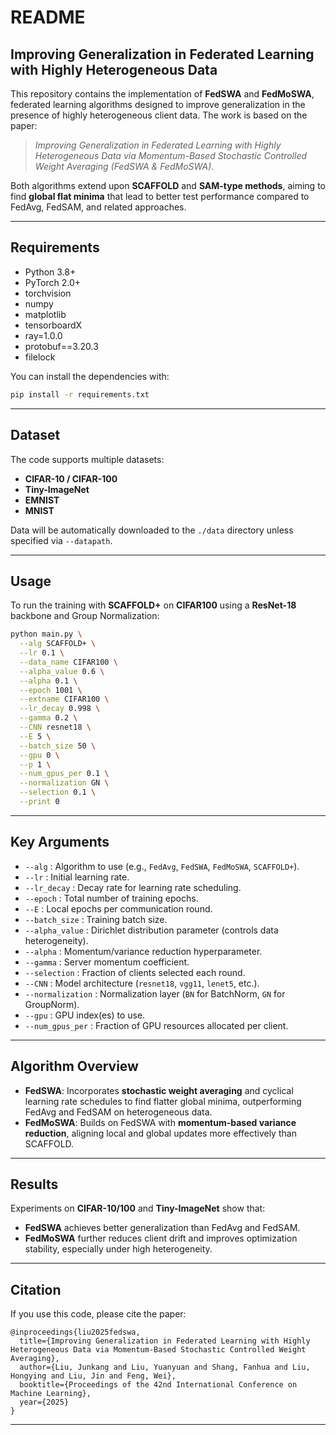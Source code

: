 

# README

## Improving Generalization in Federated Learning with Highly Heterogeneous Data

This repository contains the implementation of **FedSWA** and **FedMoSWA**, federated learning algorithms designed to improve generalization in the presence of highly heterogeneous client data. The work is based on the paper:

> *Improving Generalization in Federated Learning with Highly Heterogeneous Data via Momentum-Based Stochastic Controlled Weight Averaging (FedSWA & FedMoSWA)*.

Both algorithms extend upon **SCAFFOLD** and **SAM-type methods**, aiming to find **global flat minima** that lead to better test performance compared to FedAvg, FedSAM, and related approaches.

---

## Requirements

* Python 3.8+
* PyTorch 2.0+
* torchvision
* numpy
* matplotlib
* tensorboardX
* ray=1.0.0
* protobuf==3.20.3
* filelock

You can install the dependencies with:

```bash
pip install -r requirements.txt
```

---

## Dataset

The code supports multiple datasets:

* **CIFAR-10 / CIFAR-100**
* **Tiny-ImageNet**
* **EMNIST**
* **MNIST**

Data will be automatically downloaded to the `./data` directory unless specified via `--datapath`.

---

## Usage

To run the training with **SCAFFOLD+** on **CIFAR100** using a **ResNet-18** backbone and Group Normalization:

```bash
python main.py \
  --alg SCAFFOLD+ \
  --lr 0.1 \
  --data_name CIFAR100 \
  --alpha_value 0.6 \
  --alpha 0.1 \
  --epoch 1001 \
  --extname CIFAR100 \
  --lr_decay 0.998 \
  --gamma 0.2 \
  --CNN resnet18 \
  --E 5 \
  --batch_size 50 \
  --gpu 0 \
  --p 1 \
  --num_gpus_per 0.1 \
  --normalization GN \
  --selection 0.1 \
  --print 0
```

---

## Key Arguments

* `--alg` : Algorithm to use (e.g., `FedAvg`, `FedSWA`, `FedMoSWA`, `SCAFFOLD+`).
* `--lr` : Initial learning rate.
* `--lr_decay` : Decay rate for learning rate scheduling.
* `--epoch` : Total number of training epochs.
* `--E` : Local epochs per communication round.
* `--batch_size` : Training batch size.
* `--alpha_value` : Dirichlet distribution parameter (controls data heterogeneity).
* `--alpha` : Momentum/variance reduction hyperparameter.
* `--gamma` : Server momentum coefficient.
* `--selection` : Fraction of clients selected each round.
* `--CNN` : Model architecture (`resnet18`, `vgg11`, `lenet5`, etc.).
* `--normalization` : Normalization layer (`BN` for BatchNorm, `GN` for GroupNorm).
* `--gpu` : GPU index(es) to use.
* `--num_gpus_per` : Fraction of GPU resources allocated per client.

---

## Algorithm Overview

* **FedSWA**: Incorporates **stochastic weight averaging** and cyclical learning rate schedules to find flatter global minima, outperforming FedAvg and FedSAM on heterogeneous data.
* **FedMoSWA**: Builds on FedSWA with **momentum-based variance reduction**, aligning local and global updates more effectively than SCAFFOLD.

---

## Results

Experiments on **CIFAR-10/100** and **Tiny-ImageNet** show that:

* **FedSWA** achieves better generalization than FedAvg and FedSAM.
* **FedMoSWA** further reduces client drift and improves optimization stability, especially under high heterogeneity.

---

## Citation

If you use this code, please cite the paper:

```
@inproceedings{liu2025fedswa,
  title={Improving Generalization in Federated Learning with Highly Heterogeneous Data via Momentum-Based Stochastic Controlled Weight Averaging},
  author={Liu, Junkang and Liu, Yuanyuan and Shang, Fanhua and Liu, Hongying and Liu, Jin and Feng, Wei},
  booktitle={Proceedings of the 42nd International Conference on Machine Learning},
  year={2025}
}
```

---




